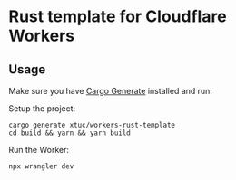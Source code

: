 # Rust template for Cloudflare Workers

## Usage

Make sure you have [Cargo Generate] installed and run:

Setup the project:
```
cargo generate xtuc/workers-rust-template
cd build && yarn && yarn build
```

Run the Worker:
```
npx wrangler dev
```

[Cargo Generate]: https://cargo-generate.github.io/cargo-generate/installation.html
